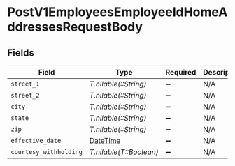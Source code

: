 # PostV1EmployeesEmployeeIdHomeAddressesRequestBody


## Fields

| Field                                                                        | Type                                                                         | Required                                                                     | Description                                                                  |
| ---------------------------------------------------------------------------- | ---------------------------------------------------------------------------- | ---------------------------------------------------------------------------- | ---------------------------------------------------------------------------- |
| `street_1`                                                                   | *T.nilable(::String)*                                                        | :heavy_minus_sign:                                                           | N/A                                                                          |
| `street_2`                                                                   | *T.nilable(::String)*                                                        | :heavy_minus_sign:                                                           | N/A                                                                          |
| `city`                                                                       | *T.nilable(::String)*                                                        | :heavy_minus_sign:                                                           | N/A                                                                          |
| `state`                                                                      | *T.nilable(::String)*                                                        | :heavy_minus_sign:                                                           | N/A                                                                          |
| `zip`                                                                        | *T.nilable(::String)*                                                        | :heavy_minus_sign:                                                           | N/A                                                                          |
| `effective_date`                                                             | [DateTime](https://ruby-doc.org/stdlib-2.6.1/libdoc/date/rdoc/DateTime.html) | :heavy_minus_sign:                                                           | N/A                                                                          |
| `courtesy_withholding`                                                       | *T.nilable(T::Boolean)*                                                      | :heavy_minus_sign:                                                           | N/A                                                                          |